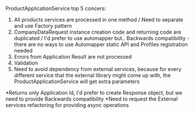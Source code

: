 ProductApplicationService top 5 concers:

1. All products services are processed in one method / Need to separate and use Factory pattern
2. CompanyDataRequest instance creation code and returning code are duplicated
    / I'd prefer to use automapper but.. Backwards compatibility - there are no ways to use Automapper static API and Profiles registration needed
3. Errors from Application Result are not processed
4. Validation
5. Need to avoid dependency from external services,
    because for every different service that the external library might come up with,
    the ProductApplicationService will get extra parameters

*Returns only Application Id, I'd prefer to create Response object, but we need to provide Backwards compatibility
*Need to request the External services refactoring for providing async operations
